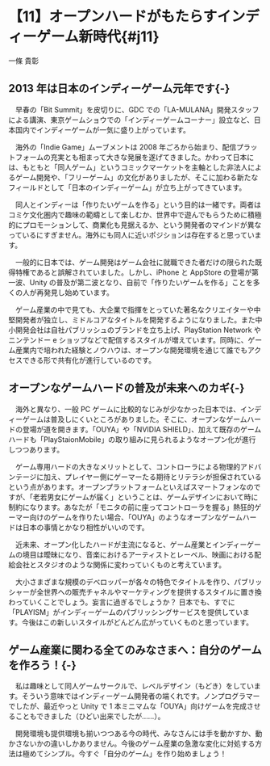 # 【11】オープンハードがもたらすインディーゲーム新時代{#j11}

<div class="author">一條 貴彰</div>

## 2013 年は日本のインディーゲーム元年です{-}

　早春の「Bit Summit」を皮切りに、GDC での「LA-MULANA」開発スタッフによる講演、東京ゲームショウでの「インディーゲームコーナー」設立など、日本国内でインディーゲームが一気に盛り上がっています。

　海外の「Indie Game」ムーブメントは 2008 年ごろから始まり、配信プラットフォームの充実とも相まって大きな発展を遂げてきました。かわって日本には、もともと「同人ゲーム」というコミックマーケットを主軸とした非法人によるゲーム開発や、「フリーゲーム」の文化がありましたが、そこに加わる新たなフィールドとして「日本のインディーゲーム」が立ち上がってきています。

　同人とインディーは「作りたいゲームを作る」という目的は一緒です。両者はコミケ文化圏内で趣味の範疇として楽しむか、世界中で遊んでもらうために積極的にプロモーションして、商業化も見据えるか、という開発者のマインドが異なっているにすぎません。海外にも同人に近いポジションは存在すると思っています。

　一般的に日本では、ゲーム開発はゲーム会社に就職できた者だけの限られた既得特権であると誤解されていました。しかし、iPhone と AppStore の登場が第一波、Unity の普及が第二波となり、自前で「作りたいゲームを作る」ことを多くの人が再発見し始めています。

　ゲーム産業の中で見ても、大企業で指揮をとっていた著名なクリエイターや中堅開発者が独立し、ミドルコアなタイトルを開発するようになりました。また中小開発会社は自社パブリッシュのブランドを立ち上げ、PlayStation Network やニンテンドー e ショップなどで配信するスタイルが増えています。同時に、ゲーム産業内で培われた経験とノウハウは、オープンな開発環境を通じて誰でもアクセスできる形で共有化が進行しているのです。

## オープンなゲームハードの普及が未来へのカギ{-}

　海外と異なり、一般 PC ゲームに比較的なじみが少なかった日本では、インディーゲームは普及しにくいところがありました。そこに、オープンなゲームハードの登場が道を開きます。「OUYA」や「NVIDIA SHIELD」、加えて既存のゲームハードも「PlayStaionMobile」の取り組みに見られるようなオープン化が進行しつつあります。

　ゲーム専用ハードの大きなメリットとして、コントローラによる物理的アドバンテージに加え、プレイヤー側にゲーマーたる期待とリテラシが担保されているという点があります。オープンプラットフォームといえばスマートフォンなのですが、「老若男女にゲームが届く」ということは、ゲームデザインにおいて時に制約になります。あなたが「モニタの前に座ってコントローラを握る」熱狂的ゲーマー向けのゲームを作りたい場合、「OUYA」のようなオープンなゲームハードは日本の事情とかなり相性がいいのです。

　近未来、オープン化したハードが主流になると、ゲーム産業とインディーゲームの境目は曖昧になり、音楽におけるアーティストとレーベル、映画における配給会社とスタジオのような関係に変わっていくものと考えています。

　大小さまざまな規模のデベロッパーが各々の特色でタイトルを作り、パブリッシャーが全世界への販売チャネルやマーケティングを提供するスタイルに置き換わっていくことでしょう。妄言に過ぎるでしょうか？ 日本でも、すでに「PLAYISM」がインディーゲームのパブリッシングサービスを提供しています。今後はこの新しいスタイルがどんどん広がっていくものと思っています。

## ゲーム産業に関わる全てのみなさまへ：自分のゲームを作ろう！{-}

　私は趣味として同人ゲームサークルで、レベルデザイン（もどき）をしています。そういう意味ではインディーゲーム開発者の端くれです。ノンプログラマーでしたが、最近やっと Unity で 1 本ミニマムな「OUYA」向けゲームを完成させることもできました（ひどい出来でしたが……）。

　開発環境も提供環境も揃いつつある今の時代、みなさんには手を動かすか、動かさないかの違いしかありません。今後のゲーム産業の急激な変化に対処する方法は極めてシンプル。今すぐ「自分のゲーム」を作り始めましょう！
